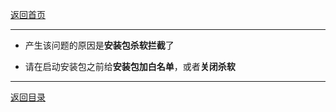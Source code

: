 [返回首页](./Home)
***

- 产生该问题的原因是**安装包杀软拦截**了

- 请在启动安装包之前给**安装包加白名单**，或者**关闭杀软**

***
[返回目录](./常见问题指南)